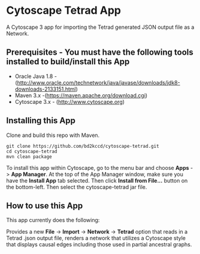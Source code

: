 # Cytoscape Tetrad App

A Cytoscape 3 app for importing the Tetrad generated JSON output file as a Network.

## Prerequisites - You must have the following tools installed to build/install this App

* Oracle Java 1.8 - (http://www.oracle.com/technetwork/java/javase/downloads/jdk8-downloads-2133151.html)
* Maven 3.x -(https://maven.apache.org/download.cgi)
* Cytoscape 3.x - (http://www.cytoscape.org)

## Installing this App

Clone and build this repo with Maven.

````
git clone https://github.com/bd2kccd/cytoscape-tetrad.git
cd cytoscape-tetrad
mvn clean package
````

To install this app within Cytoscape, go to the menu bar and choose **Apps** -> **App Manager**. At the top of the App Manager window, make sure you have the **Install App** tab selected. Then click **Install from File...** button on the bottom-left. Then select the cytoscape-tetrad jar file.

## How to use this App

This app currently does the following:

Provides a new **File** -> **Import** -> **Network** -> **Tetrad** option that reads in a Tetrad .json output file, renders a network that utilizes a Cytoscape style that displays causal edges including those used in partial ancestral graphs.
